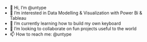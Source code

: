 - 👋 Hi, I’m @untype
- 👀 I’m interested in Data Modelling & Visualization with Power Bi & Tableau
- 🌱 I’m currently learning how to build my own keyboard
- 💞️ I’m looking to collaborate on fun projects useful to the world
- 📫 How to reach me: @untype

<!---
untype/untype is a ✨ special ✨ repository because its `README.md` (this file) appears on your GitHub profile.
You can click the Preview link to take a look at your changes.
--->
